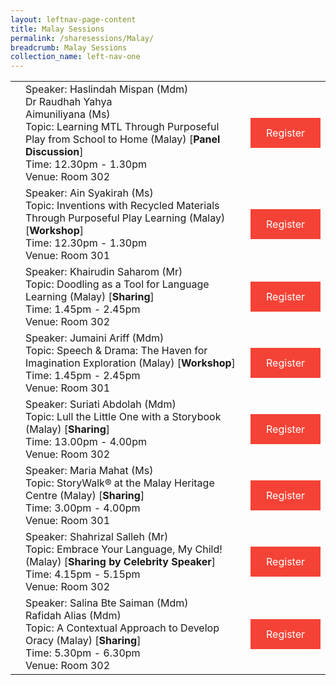 ```yaml
---
layout: leftnav-page-content
title: Malay Sessions
permalink: /sharesessions/Malay/
breadcrumb: Malay Sessions
collection_name: left-nav-one
---
```



<table>
  <tr>
    <td>
    </td>
    <td>Speaker: Haslindah Mispan (Mdm)
<br>Dr Raudhah Yahya
<br>Aimuniliyana (Ms)
      <br>Topic: Learning MTL Through Purposeful Play from School to Home (Malay) [<b>Panel Discussion</b>]
      <br>Time: 12.30pm - 1.30pm
      <br>Venue: Room 302
</td>
    <td>
   <a href="https://event-reg.biz/Registration/MTLSSession?Session=M4"  style="  background-color: #f44336; color: white;padding: 14px 25px;text-align: center; text-decoration: none;display: inline-block;">Register</a>
  </td>
  </tr>
    <tr>
    <td>
    </td>
   <td>Speaker: Ain Syakirah (Ms)
      <br>Topic: Inventions with Recycled Materials Through Purposeful Play Learning (Malay)[<b>Workshop</b>]     
     <br>Time: 12.30pm - 1.30pm
      <br>Venue: Room 301
</td>
      <td>
   <a href="https://event-reg.biz/Registration/MTLSSession?Session=M1"  style="  background-color: #f44336; color: white;padding: 14px 25px;text-align: center; text-decoration: none;display: inline-block;">Register</a>
  </td>
  </tr>
   <tr>
    <td>
    </td>
    <td>Speaker: Khairudin Saharom (Mr)
      <br>Topic: Doodling as a Tool  for Language Learning (Malay) [<b>Sharing</b>]
      <br>Time: 1.45pm - 2.45pm
      <br>Venue: Room 302
</td>
     <td>
   <a href="https://event-reg.biz/Registration/MTLSSession?Session=M5"  style="  background-color: #f44336; color: white;padding: 14px 25px;text-align: center; text-decoration: none;display: inline-block;">Register</a>
  </td>
  </tr>
    <tr>
    <td>
    </td>
    <td>Speaker: Jumaini Ariff (Mdm)
      <br>Topic: Speech & Drama: The Haven for Imagination Exploration (Malay) [<b>Workshop</b>]
      <br>Time: 1.45pm - 2.45pm
      <br>Venue: Room 301
</td>
      <td>
   <a href="https://event-reg.biz/Registration/MTLSSession?Session=M2"  style="  background-color: #f44336; color: white;padding: 14px 25px;text-align: center; text-decoration: none;display: inline-block;">Register</a>
  </td>
  </tr>
    <tr>
    <td>
    </td>
    <td>Speaker: Suriati Abdolah (Mdm)
      <br>Topic: Lull the Little One with a Storybook (Malay) [<b>Sharing</b>]
      <br>Time: 13.00pm - 4.00pm
      <br>Venue: Room 302
</td>
      <td>
   <a href="https://event-reg.biz/Registration/MTLSSession?Session=M6"  style="  background-color: #f44336; color: white;padding: 14px 25px;text-align: center; text-decoration: none;display: inline-block;">Register</a>
  </td>
  </tr>
    <tr>
    <td>
    </td>
    <td>Speaker: Maria Mahat (Ms)
      <br>Topic: StoryWalk® at the Malay Heritage Centre (Malay) [<b>Sharing</b>]
      <br>Time: 3.00pm - 4.00pm
      <br>Venue: Room 301
</td>
      <td>
   <a href="https://event-reg.biz/Registration/MTLSSession?Session=M3"  style="  background-color: #f44336; color: white;padding: 14px 25px;text-align: center; text-decoration: none;display: inline-block;">Register</a>
  </td>
  </tr>
    <tr>
    <td>
    </td>
    <td>Speaker: Shahrizal Salleh (Mr)
      <br>Topic: Embrace Your Language, My Child! (Malay) [<b>Sharing by Celebrity Speaker</b>]
      <br>Time: 4.15pm - 5.15pm
      <br>Venue: Room 302
</td>
      <td>
   <a href="https://event-reg.biz/Registration/MTLSSession?Session=M7"  style="  background-color: #f44336; color: white;padding: 14px 25px;text-align: center; text-decoration: none;display: inline-block;">Register</a>
  </td>
  </tr>
        <tr>
    <td>
    </td>
    <td>Speaker: Salina Bte Saiman (Mdm)
<br>Rafidah Alias (Mdm)
      <br>Topic: A Contextual Approach to Develop  Oracy (Malay) [<b>Sharing</b>]
      <br>Time: 5.30pm - 6.30pm
      <br>Venue: Room 302
</td>
          <td>
   <a href="https://event-reg.biz/Registration/MTLSSession?Session=M8"  style="  background-color: #f44336; color: white;padding: 14px 25px;text-align: center; text-decoration: none;display: inline-block;">Register</a>
  </td>
  </tr>


</table>
